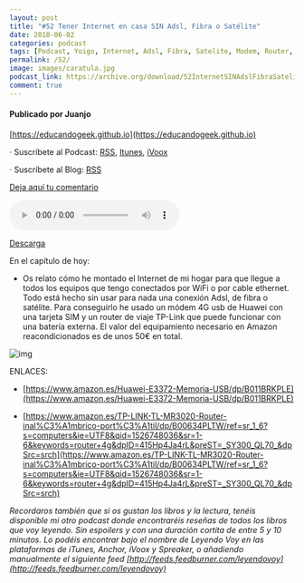 ```yaml
---
layout: post
title: "#52 Tener Internet en casa SIN Adsl, Fibra o Satélite"
date: 2018-06-02
categories: podcast
tags: [Podcast, Yoigo, Internet, Adsl, Fibra, Satelite, Modem, Router, Sin, jgurillo, educandogeek]
permalink: /52/
image: images/caratula.jpg
podcast_link: https://archive.org/download/52InternetSINAdslFibraSateliteSIMInfinitaYoiogo/52%20Internet%20SIN%20Adsl%20Fibra%20Satelite%20SIM%20Infinita%20Yoiogo.mp3
comment: true
---
```


#### Publicado por Juanjo

[https://educandogeek.github.io](https://educandogeek.github.io)

· Suscríbete al Podcast: [RSS](http://feeds.feedburner.com/educandogeek), [Itunes](https://itunes.apple.com/es/podcast/educando-geek/id1110060146?mt=2), [iVoox](https://www.ivoox.com/podcast-educando-geek_sq_f1289274_1.html)

· Suscríbete al Blog: [RSS](http://feeds.feedburner.com/educandogeekblog)

[Deja aquí tu comentario](https://educandogeek.github.io/52/)

<audio controls>
  <source src="{{ page.podcast_link }}" type="audio/mp3">
</audio>


[Descarga][Mp3]


En el capítulo de hoy:

- Os relato cómo he montado el Internet de mi hogar para que llegue a todos los equipos que tengo conectados por WiFi o por cable ethernet. Todo está hecho sin usar para nada una conexión Adsl, de fibra o satélite. 
Para conseguirlo he usado un módem 4G usb de Huawei con una tarjeta SIM y un router de viaje TP-Link que puede funcionar con una batería externa. El valor del equipamiento necesario en Amazon reacondicionados es de unos 50€ en total.



![img](https://i.imgur.com/3lmPVzJ.jpg)

ENLACES:

- [https://www.amazon.es/Huawei-E3372-Memoria-USB/dp/B011BRKPLE](https://www.amazon.es/Huawei-E3372-Memoria-USB/dp/B011BRKPLE)

- [https://www.amazon.es/TP-LINK-TL-MR3020-Router-inal%C3%A1mbrico-port%C3%A1til/dp/B00634PLTW/ref=sr_1_6?s=computers&ie=UTF8&qid=1526748036&sr=1-6&keywords=router+4g&dpID=415Hp4Ja4rL&preST=_SY300_QL70_&dpSrc=srch](https://www.amazon.es/TP-LINK-TL-MR3020-Router-inal%C3%A1mbrico-port%C3%A1til/dp/B00634PLTW/ref=sr_1_6?s=computers&ie=UTF8&qid=1526748036&sr=1-6&keywords=router+4g&dpID=415Hp4Ja4rL&preST=_SY300_QL70_&dpSrc=srch)





*Recordaros también que si os gustan los libros y la lectura, tenéis disponible mi otro podcast donde encontraréis reseñas de todos los libros que voy leyendo. Sin espoilers y con una duración cortita de entre 5 y 10 minutos. Lo podéis encontrar bajo el nombre de Leyendo Voy en las plataformas de iTunes, Anchor, iVoox y Spreaker, o añadiendo manualmente el siguiente feed [http://feeds.feedburner.com/leyendovoy](http://feeds.feedburner.com/leyendovoy)*



[Mp3]: https://archive.org/download/52InternetSINAdslFibraSateliteSIMInfinitaYoiogo/52%20Internet%20SIN%20Adsl%20Fibra%20Satelite%20SIM%20Infinita%20Yoiogo.mp3


